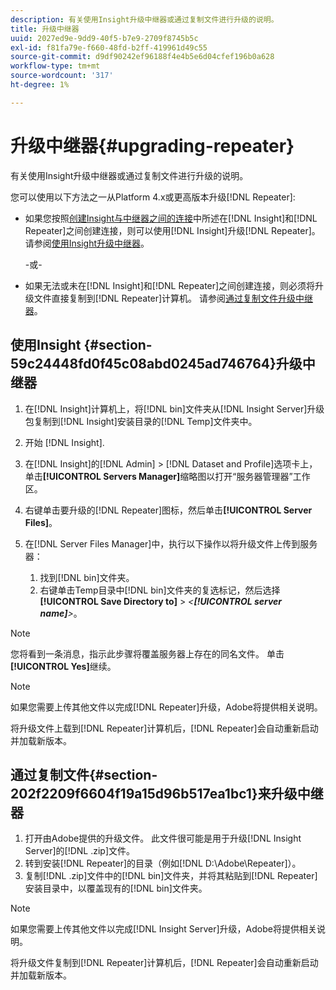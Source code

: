 ```yaml
---
description: 有关使用Insight升级中继器或通过复制文件进行升级的说明。
title: 升级中继器
uuid: 2027ed9e-9dd9-40f5-b7e9-2709f8745b5c
exl-id: f81fa79e-f660-48fd-b2ff-419961d49c55
source-git-commit: d9df90242ef96188f4e4b5e6d04cfef196b0a628
workflow-type: tm+mt
source-wordcount: '317'
ht-degree: 1%

---
```


# 升级中继器{#upgrading-repeater}

有关使用Insight升级中继器或通过复制文件进行升级的说明。

您可以使用以下方法之一从Platform 4.x或更高版本升级[!DNL Repeater]:

* 如果您按照[创建Insight与中继器之间的连接](../../../../home/c-inst-svr/c-rptr-fntly/c-cnfg-rptr-fntly/t-crt-conn-ins-rptr.md#task-785bfe5f0e31484683e4345038add118)中所述在[!DNL Insight]和[!DNL Repeater]之间创建连接，则可以使用[!DNL Insight]升级[!DNL Repeater]。 请参阅[使用Insight升级中继器](../../../../home/c-inst-svr/c-upgrd-uninst-sftwr/c-upgrd-sftwr/c-upgrd-rptr.md#section-59c24448fd0f45c08abd0245ad746764)。

   -或-

* 如果无法或未在[!DNL Insight]和[!DNL Repeater]之间创建连接，则必须将升级文件直接复制到[!DNL Repeater]计算机。 请参阅[通过复制文件升级中继器](../../../../home/c-inst-svr/c-upgrd-uninst-sftwr/c-upgrd-sftwr/c-upgrd-rptr.md#section-202f2209f6604f19a15d96b517ea1bc1)。

## 使用Insight {#section-59c24448fd0f45c08abd0245ad746764}升级中继器

1. 在[!DNL Insight]计算机上，将[!DNL bin]文件夹从[!DNL Insight Server]升级包复制到[!DNL Insight]安装目录的[!DNL Temp]文件夹中。
1. 开始 [!DNL Insight].
1. 在[!DNL Insight]的[!DNL Admin] > [!DNL Dataset and Profile]选项卡上，单击&#x200B;**[!UICONTROL Servers Manager]**&#x200B;缩略图以打开“服务器管理器”工作区。
1. 右键单击要升级的[!DNL Repeater]图标，然后单击&#x200B;**[!UICONTROL Server Files]**。
1. 在[!DNL Server Files Manager]中，执行以下操作以将升级文件上传到服务器：

   1. 找到[!DNL bin]文件夹。
   1. 右键单击Temp目录中[!DNL bin]文件夹的复选标记，然后选择&#x200B;**[!UICONTROL Save Directory to]** > *&lt;**[!UICONTROL server name]**>*。

>[!NOTE]
>
>您将看到一条消息，指示此步骤将覆盖服务器上存在的同名文件。 单击&#x200B;**[!UICONTROL Yes]**&#x200B;继续。

>[!NOTE]
>
>如果您需要上传其他文件以完成[!DNL Repeater]升级，Adobe将提供相关说明。

将升级文件上载到[!DNL Repeater]计算机后，[!DNL Repeater]会自动重新启动并加载新版本。

## 通过复制文件{#section-202f2209f6604f19a15d96b517ea1bc1}来升级中继器

1. 打开由Adobe提供的升级文件。 此文件很可能是用于升级[!DNL Insight Server]的[!DNL .zip]文件。
1. 转到安装[!DNL Repeater]的目录（例如[!DNL D:\Adobe\Repeater]）。
1. 复制[!DNL .zip]文件中的[!DNL bin]文件夹，并将其粘贴到[!DNL Repeater]安装目录中，以覆盖现有的[!DNL bin]文件夹。

>[!NOTE]
>
>如果您需要上传其他文件以完成[!DNL Insight Server]升级，Adobe将提供相关说明。

将升级文件复制到[!DNL Repeater]计算机后，[!DNL Repeater]会自动重新启动并加载新版本。
